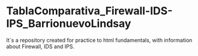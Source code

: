 # TablaComparativa_Firewall-IDS-IPS_BarrionuevoLindsay
It´s a repository created for practice to html fundamentals, with information about Firewall, IDS and IPS.
